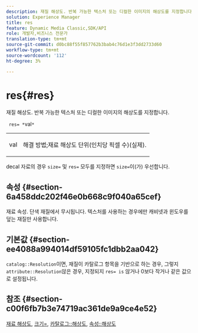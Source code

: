 ```yaml
---
description: 재질 해상도. 반복 가능한 텍스처 또는 디컬한 이미지의 해상도를 지정합니다.
solution: Experience Manager
title: res
feature: Dynamic Media Classic,SDK/API
role: 개발자,비즈니스 전문가
translation-type: tm+mt
source-git-commit: d0bc88f55f857762b3bab4c76d1e3f3dd2733d60
workflow-type: tm+mt
source-wordcount: '112'
ht-degree: 3%

---
```



# res{#res}

재질 해상도. 반복 가능한 텍스처 또는 디컬한 이미지의 해상도를 지정합니다.

` res= *`val`*`

<table id="simpletable_2004B804D46E43C090E59BBFF8144598"> 
 <tr class="strow"> 
  <td class="stentry"> <p> <span class="varname"> val  </span> </p> </td> 
  <td class="stentry"> <p>해결 방법;재료 해상도 단위(인치당 픽셀 수)(실제). </p> </td> 
 </tr> 
</table>

decal 자료의 경우 `size=` 및 `res=` 모두를 지정하면 `size=`이(가) 우선합니다.

## 속성 {#section-6a458ddc202f46e0b668c9f040a65cef}

재료 속성. 단색 재질에서 무시됩니다. 텍스처를 사용하는 경우에만 캐비넷과 윈도우를 덮는 재질만 사용합니다.

## 기본값 {#section-ee4088a994014df59105fc1dbb2aa042}

`catalog::Resolution`이면, 재질이 카탈로그 항목을 기반으로 하는 경우, 그렇지  `attribute::Resolution`않은 경우, 지정되지  `res= is` 않거나 0보다 작거나 같은 값으로 설정됩니다.

## 참조 {#section-c00f6fb7b3e74719ac361de9a9ce4e52}

[재료 해상도](../../../../../ir-api/http-protocol/image-rendering-api-ref/c-ir-http-protocol-ref/c-ir-http-protocol-syntax-and-features/c-ir-vignettes/c-ir-material-resolution.md#concept-f60103c64e324e2cae78bd76dfb4de8b),  [크기=](../../../../../ir-api/http-protocol/image-rendering-api-ref/c-ir-http-protocol-ref/c-ir-http-protocol-command-reference/r-ir-http-size.md#reference-1220d6fbcde4479aba91de7adacdc988),  [카탈로그::해상도](../../../../../ir-api/material-cat/image-rendering-api-ref/c-ir-material-catalog/c-ir-material-data-reference/r-ir-resolution-dataref.md#reference-6a2d64c2d72b438fade58a3391569da7),  [속성::해상도](../../../../../ir-api/material-cat/image-rendering-api-ref/c-ir-material-catalog/c-ir-attributes-reference/r-ir-resolution.md#reference-09fe14e6bfbf4db6b7f4369fffecc806)
